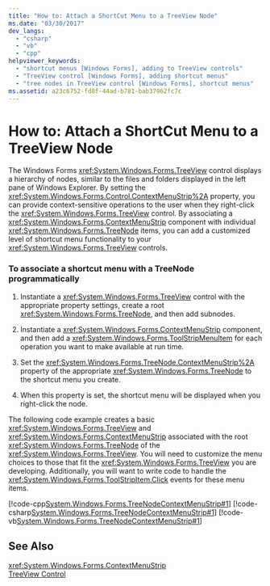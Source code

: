 ```yaml
---
title: "How to: Attach a ShortCut Menu to a TreeView Node"
ms.date: "03/30/2017"
dev_langs: 
  - "csharp"
  - "vb"
  - "cpp"
helpviewer_keywords: 
  - "shortcut menus [Windows Forms], adding to TreeView controls"
  - "TreeView control [Windows Forms], adding shortcut menus"
  - "tree nodes in TreeView control [Windows Forms], shortcut menus"
ms.assetid: a23c6752-fd8f-44ad-b781-bab37962fc7c
---
```

# How to: Attach a ShortCut Menu to a TreeView Node
The Windows Forms <xref:System.Windows.Forms.TreeView> control displays a hierarchy of nodes, similar to the files and folders displayed in the left pane of Windows Explorer. By setting the <xref:System.Windows.Forms.Control.ContextMenuStrip%2A> property, you can provide context-sensitive operations to the user when they right-click the <xref:System.Windows.Forms.TreeView> control. By associating a <xref:System.Windows.Forms.ContextMenuStrip> component with individual <xref:System.Windows.Forms.TreeNode> items, you can add a customized level of shortcut menu functionality to your <xref:System.Windows.Forms.TreeView> controls.  
  
### To associate a shortcut menu with a TreeNode programmatically  
  
1.  Instantiate a <xref:System.Windows.Forms.TreeView> control with the appropriate property settings, create a root <xref:System.Windows.Forms.TreeNode>, and then add subnodes.  
  
2.  Instantiate a <xref:System.Windows.Forms.ContextMenuStrip> component, and then add a <xref:System.Windows.Forms.ToolStripMenuItem> for each operation you want to make available at run time.  
  
3.  Set the <xref:System.Windows.Forms.TreeNode.ContextMenuStrip%2A> property of the appropriate <xref:System.Windows.Forms.TreeNode> to the shortcut menu you create.  
  
4.  When this property is set, the shortcut menu will be displayed when you right-click the node.  
  
 The following code example creates a basic <xref:System.Windows.Forms.TreeView> and <xref:System.Windows.Forms.ContextMenuStrip> associated with the root <xref:System.Windows.Forms.TreeNode> of the <xref:System.Windows.Forms.TreeView>. You will need to customize the menu choices to those that fit the <xref:System.Windows.Forms.TreeView> you are developing. Additionally, you will want to write code to handle the <xref:System.Windows.Forms.ToolStripItem.Click> events for these menu items.  
  
 [!code-cpp[System.Windows.Forms.TreeNodeContextMenuStrip#1](../../../../samples/snippets/cpp/VS_Snippets_Winforms/system.windows.forms.TreeNodeContextMenuStrip/cpp/Form1.cpp#1)]
 [!code-csharp[System.Windows.Forms.TreeNodeContextMenuStrip#1](../../../../samples/snippets/csharp/VS_Snippets_Winforms/system.windows.forms.TreeNodeContextMenuStrip/CS/Form1.cs#1)]
 [!code-vb[System.Windows.Forms.TreeNodeContextMenuStrip#1](../../../../samples/snippets/visualbasic/VS_Snippets_Winforms/system.windows.forms.TreeNodeContextMenuStrip/VB/Form1.vb#1)]  
  
## See Also  
 <xref:System.Windows.Forms.ContextMenuStrip>  
 [TreeView Control](../../../../docs/framework/winforms/controls/treeview-control-windows-forms.md)
